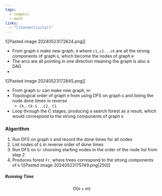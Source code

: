 ```yaml
---
tags:
  - compsci
  - math
links:
  - "[[Connectivity]]"
---
```

![[Pasted image 20240523172624.png]]
- From graph `G` make new graph, `H` where `c1,c2...ck` are all the strong components of graph `G`, which become the nodes of graph `H`
- The arcs are all pointing in one direction meaning the graph is also a DAG
- 
![[Pasted image 20240523172845.png]]
- From graph `Gr` can make new graph, `Hr`
- Topological order of graph `H` from using DFS on graph `G` and listing the node done times in reverse
	- `Ck, Ck-1...C2, C1`
 - Loop through the C stages, producing a search forest as a result, which would correspond to the strong components of graph `G`
### Algorithm
1. Run DFS on graph `G` and record the done times for all nodes
2. List nodes of `G` in reverse order of done times
3. Run DFS on `Gr` choosing starting nodes in the order of the node list from step 2
4. Produces forest `Fr`, where trees correspond to the strong components of `G` 
![[Pasted image 20240523175749.png|250]]
##### Running Time
$$O(n+m)$$
